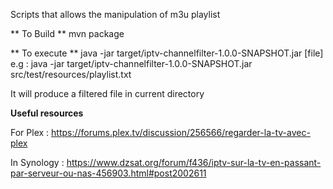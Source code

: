 Scripts that allows the manipulation of m3u playlist

** To Build **
mvn package

** To execute **
java -jar target/iptv-channelfilter-1.0.0-SNAPSHOT.jar [file]
e.g :
java -jar target/iptv-channelfilter-1.0.0-SNAPSHOT.jar src/test/resources/playlist.txt

It will produce a filtered file in current directory


**Useful resources**

For Plex :
https://forums.plex.tv/discussion/256566/regarder-la-tv-avec-plex

In Synology : https://www.dzsat.org/forum/f436/iptv-sur-la-tv-en-passant-par-serveur-ou-nas-456903.html#post2002611
